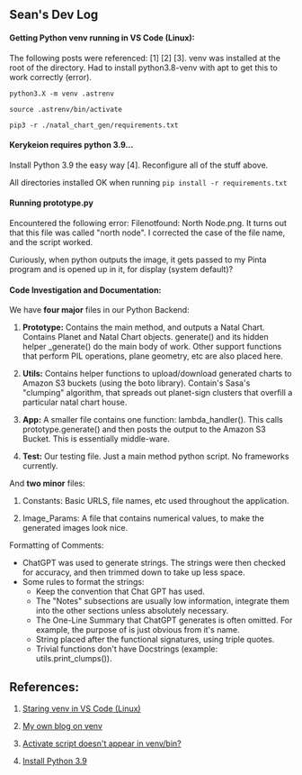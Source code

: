 ## Sean's Dev Log

#### Getting Python venv running in VS Code (Linux):

The following posts were referenced: [1] [2] [3]. venv was installed at the root of the directory. Had to install
python3.8-venv with apt to get this to work correctly (error).

```
python3.X -m venv .astrenv

source .astrenv/bin/activate

pip3 -r ./natal_chart_gen/requirements.txt
```

#### Kerykeion requires python 3.9...

Install Python 3.9 the easy way [4]. Reconfigure all of the stuff above.

All directories installed OK when running `pip install -r requirements.txt`

#### Running prototype.py

Encountered the following error: Filenotfound: North Node.png. It turns out that this file was called "north node". I corrected the case of the file name, and the script worked.

Curiously, when python outputs the image, it gets passed to my Pinta program and is opened up in it, for display (system default)?

#### Code Investigation and Documentation:

We have **four major** files in our Python Backend:

1) **Prototype:** Contains the main method, and outputs a Natal Chart. Contains Planet and Natal Chart objects. generate() and its hidden helper _generate() do the main body of work. Other support functions that perform PIL operations, plane geometry, etc are also placed here.

2) **Utils:** Contains helper functions to upload/download generated charts to Amazon S3 buckets (using the boto library). Contain's Sasa's "clumping" algorithm, that spreads out planet-sign clusters that overfill a particular natal chart house. 

3) **App:** A smaller file contains one function: lambda_handler(). This calls prototype.generate() and then posts the output to the Amazon S3 Bucket. This is essentially middle-ware.

4) **Test:** Our testing file. Just a main method python script. No frameworks currently.

And **two minor** files:

1) Constants: Basic URLS, file names, etc used throughout the application.

2) Image_Params: A file that contains numerical values, to make the generated images look nice.

Formatting of Comments:

- ChatGPT was used to generate strings. The strings were then checked for accuracy, and then trimmed down to take up less space.
- Some rules to format the strings:
    - Keep the convention that Chat GPT has used.
    - The "Notes" subsections are usually low information, integrate them into the other sections unless absolutely necessary.
    - The One-Line Summary that ChatGPT generates is often omitted. For example, the purpose of <class Planet> is just obvious from it's name.
    - String placed after the functional signatures, using triple quotes.
    - Trivial functions don't have Docstrings (example: utils.print_clumps()).












## References:

1) [Staring venv in VS Code (Linux)](https://www.pythonguis.com/tutorials/getting-started-vs-code-python/#:~:text=To%20use%20a%20virtual%20environment,selecting%20%3E%20Python%3A%20Select%20Interpreter%20.)

2) [My own blog on venv](http://www.cumulativeparadigms.org/wordpress/index.php/2019/03/13/building-a-simple-python-environment-for-data-science-and-development/)

3) [Activate script doesn't appear in venv/bin?](https://stackoverflow.com/questions/41687841/there-is-no-activate-when-i-am-trying-to-run-my-virtual-env)

4) [Install Python 3.9](https://linuxize.com/post/how-to-install-python-3-9-on-ubuntu-20-04/)
